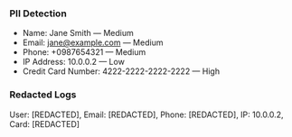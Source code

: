 ### PII Detection
- Name: Jane Smith — Medium
- Email: jane@example.com — Medium
- Phone: +0987654321 — Medium
- IP Address: 10.0.0.2 — Low
- Credit Card Number: 4222-2222-2222-2222 — High

### Redacted Logs
User: [REDACTED], Email: [REDACTED], Phone: [REDACTED], IP: 10.0.0.2, Card: [REDACTED]